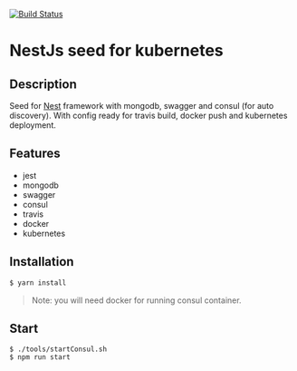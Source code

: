 [![Build Status](https://travis-ci.org/NestJsPlayground/api-seed.svg?branch=master)](https://travis-ci.org/NestJsPlayground/api-seed)

# NestJs seed for kubernetes

## Description

Seed for [Nest](https://github.com/nestjs/nest) framework with mongodb, swagger and consul (for auto discovery). With config ready for travis build, docker push and kubernetes deployment.


## Features

- jest
- mongodb
- swagger
- consul
- travis
- docker
- kubernetes
  
  
## Installation
```bash
$ yarn install
```
> Note: you will need docker for running consul container.


## Start

```
$ ./tools/startConsul.sh
$ npm run start
```
